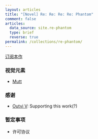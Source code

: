 ```yaml
---
layout: articles
title: "[Novel] Re: Re: Re: Re: Phantom"
comment: false
articles:
  data_source: site.re-phantom
  type: brief
  reverse: true
permalink: /collections/re-phantom/
---
```


[订阅本作](/feed/re-phantom.xml)

### 视觉元素

- [Mutt](http://www.mutt.org)

### 感谢

- [Outvi V](https://blog.outv.im): Supporting this work(?)

### 暂定事项

- 许可协议
